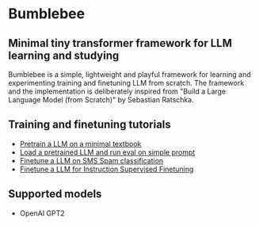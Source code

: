 # Bumblebee

## Minimal tiny transformer framework for LLM learning and studying

Bumblebee is a simple, lightweight and playful framework for learning and experimenting training and finetuning LLM from scratch. The framework and the implementation is deliberately inspired from "Build a Large Language Model (from Scratch)" by Sebastian Ratschka.

## Training and finetuning tutorials

* [Pretrain a LLM on a minimal textbook](scripts/pretrain_gpt_textbook.py)
* [Load a pretrained LLM and run eval on simple prompt](scripts/load_and_infer_openai_gpt2.py)
* [Finetune a LLM on SMS Spam classification](scripts/finetune_gpt_instruct_sft.py)
* [Finetune a LLM for Instruction Supervised Finetuning](scripts/finetune_gpt_instruct_sft.py)

## Supported models

* OpenAI GPT2